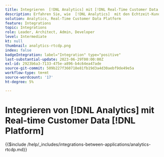 ```yaml
---
title: Integrieren  [!DNL Analytics] mit [!DNL Real-Time Customer Data Platform]
description: Erfahren Sie, wie  [!DNL Analytics]  mit den Echtzeit-Kundendaten integriert  [!DNL Platform].
solution: Analytics, Real-Time Customer Data Platform
feature: Integrations
topic: Integrations
role: Leader, Architect, Admin, Developer
level: Intermediate
kt: null
thumbnail: analytics-rtcdp.png
index: false
badgeIntegration: label="Integration" type="positive"
last-substantial-update: 2023-06-29T00:00:00Z
exl-id: 2923b6a3-7133-475e-a896-b4c64ea47ade
source-git-commit: 509b227f360718e81fb19d3a4d30aebf9de49e5a
workflow-type: tm+mt
source-wordcount: '17'
ht-degree: 5%

---
```


# Integrieren von [!DNL Analytics] mit Real-time Customer Data [!DNL Platform]

{{$include /help/_includes/integrations-between-applications/analytics-rtcdp.md}}
